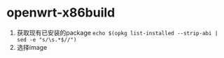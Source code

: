 # openwrt-x86build

1. 获取现有已安装的package
`echo $(opkg list-installed --strip-abi | sed -e "s/\s.*$//")`
2. 选择image
